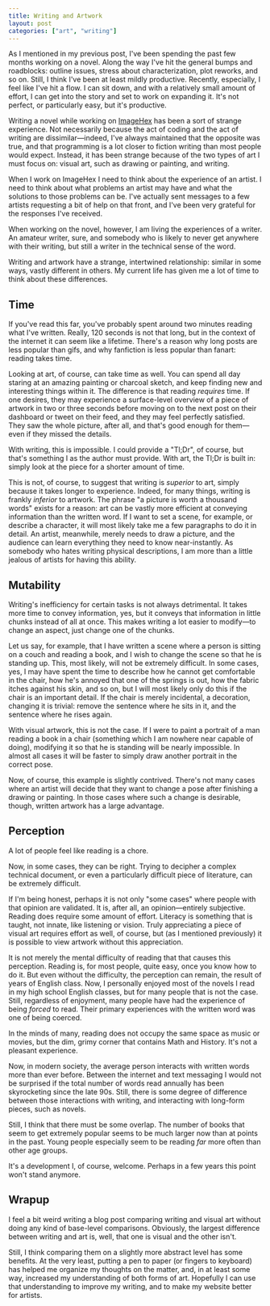 ```yaml
---
title: Writing and Artwork
layout: post
categories: ["art", "writing"]
---
```


As I mentioned in my previous post, I've been spending the past few months working on a novel.
Along the way I've hit the general bumps and roadblocks: outline issues, stress about characterization, plot reworks, and so on.
Still, I think I've been at least mildly productive.
Recently, especially, I feel like I've hit a flow.
I can sit down, and with a relatively small amount of effort, I can get into the story and set to work on expanding it.
It's not perfect, or particularly easy, but it's productive.

Writing a novel while working on [ImageHex](https://www.imagehex.com) has been a sort of strange experience.
Not necessarily because the act of coding and the act of writing are dissimilar&mdash;indeed, I've always maintained that the opposite was true, and that programming is a lot closer to fiction writing than most people would expect.
Instead, it has been strange because of the two types of art I must focus on: visual art, such as drawing or painting, and writing.

When I work on ImageHex I need to think about the experience of an artist.
I need to think about what problems an artist may have and what the solutions to those problems can be.
I've actually sent messages to a few artists requesting a bit of help on that front, and I've been very grateful for the responses I've received.

When working on the novel, however, I am living the experiences of a writer.
An amateur writer, sure, and somebody who is likely to never get anywhere with their writing, but still a writer in the technical sense of the word.

Writing and artwork have a strange, intertwined relationship: similar in some ways, vastly different in others.
My current life has given me a lot of time to think about these differences.

<!--more-->

## Time

If you've read this far, you've probably spent around two minutes reading what I've written.
Really, 120 seconds is not that long, but in the context of the internet it can seem like a lifetime.
There's a reason why long posts are less popular than gifs, and why fanfiction is less popular than fanart: reading takes time.

Looking at art, of course, can take time as well.
You can spend all day staring at an amazing painting or charcoal sketch, and keep finding new and interesting things within it.
The difference is that reading *requires* time.
If one desires, they may experience a surface-level overview of a piece of artwork in two or three seconds before moving on to the next post on their dashboard or tweet on their feed, and they may feel perfectly satisfied.
They saw the whole picture, after all, and that's good enough for them&mdash;even if they missed the details.

With writing, this is impossible.
I could provide a "Tl;Dr", of course, but that's something I as the author must provide.
With art, the Tl;Dr is built in: simply look at the piece for a shorter amount of time.

This is not, of course, to suggest that writing is *superior* to art, simply because it takes longer to experience.
Indeed, for many things, writing is frankly *inferior* to artwork.
The phrase "a picture is worth a thousand words" exists for a reason: art can be vastly more efficient at conveying information than the written word.
If I want to set a scene, for example, or describe a character, it will most likely take me a few paragraphs to do it in detail.
An artist, meanwhile, merely needs to draw a picture, and the audience can learn everything they need to know near-instantly.
As somebody who hates writing physical descriptions, I am more than a little jealous of artists for having this ability.

## Mutability

Writing's inefficiency for certain tasks is not always detrimental.
It takes more time to convey information, yes, but it conveys that information in little chunks instead of all at once.
This makes writing a lot easier to modify&mdash;to change an aspect, just change one of the chunks.

Let us say, for example, that I have written a scene where a person is sitting on a couch and reading a book, and I wish to change the scene so that he is standing up.
This, most likely, will not be extremely difficult.
In some cases, yes, I may have spent the time to describe how he cannot get comfortable in the chair, how he's annoyed that one of the springs is out, how the fabric itches against his skin, and so on, but I will most likely only do this if the chair is an important detail.
If the chair is merely incidental, a decoration, changing it is trivial: remove the sentence where he sits in it, and the sentence where he rises again.

With visual artwork, this is not the case.
If I were to paint a portrait of a man reading a book in a chair (something which I am nowhere near capable of doing), modifying it so that he is standing will be nearly impossible.
In almost all cases it will be faster to simply draw another portrait in the correct pose.

Now, of course, this example is slightly contrived.
There's not many cases where an artist will decide that they want to change a pose after finishing a drawing or painting.
In those cases where such a change is desirable, though, written artwork has a large advantage.

## Perception

A lot of people feel like reading is a chore.

Now, in some cases, they can be right.
Trying to decipher a complex technical document, or even a particularly difficult piece of literature, can be extremely difficult.

If I'm being honest, perhaps it is not only "some cases" where people with that opinion are validated.
It is, after all, an opinion&mdash;entirely subjective.
Reading does require some amount of effort.
Literacy is something that is taught, not innate, like listening or vision.
Truly appreciating a piece of visual art requires effort as well, of course, but (as I mentioned previously) it is possible to view artwork without this appreciation.

It is not merely the mental difficulty of reading that that causes this perception.
Reading is, for most people, quite easy, once you know how to do it.
But even without the difficulty, the perception can remain, the result of years of English class.
Now, I personally enjoyed most of the novels I read in my high school English classes, but for many people that is not the case.
Still, regardless of enjoyment, many people have had the experience of being *forced* to read.
Their primary experiences with the written word was one of being coerced.

In the minds of many, reading does not occupy the same space as music or movies, but the dim, grimy corner that contains Math and History.
It's not a pleasant experience.

Now, in modern society, the average person interacts with written words more than ever before.
Between the internet and text messaging I would not be surprised if the total number of words read annually has been skyrocketing since the late 90s.
Still, there is some degree of difference between those interactions with writing, and interacting with long-form pieces, such as novels.

Still, I think that there must be some overlap.
The number of books that seem to get extremely popular seems to be much larger now than at points in the past.
Young people especially seem to be reading *far* more often than other age groups.

It's a development I, of course, welcome.
Perhaps in a few years this point won't stand anymore.

## Wrapup

I feel a bit weird writing a blog post comparing writing and visual art without doing any kind of base-level comparisons.
Obviously, the largest difference between writing and art is, well, that one is visual and the other isn't.

Still, I think comparing them on a slightly more abstract level has some benefits.
At the very least, putting a pen to paper (or fingers to keyboard) has helped me organize my thoughts on the matter, and, in at least some way, increased my understanding of both forms of art.
Hopefully I can use that understanding to improve my writing, and to make my website better for artists.
